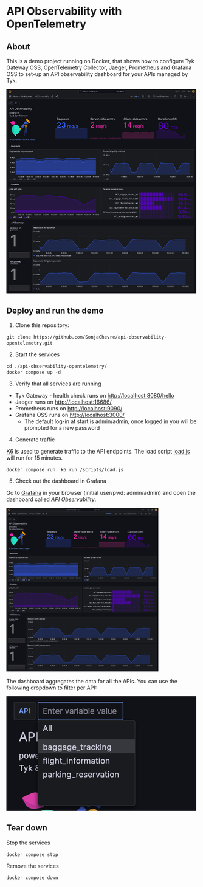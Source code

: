 # API Observability with OpenTelemetry

## About

This is a demo project running on Docker, that shows how to configure Tyk Gateway OSS, OpenTelemetry Collector, Jaeger, Prometheus and Grafana OSS to set-up an API observability dashboard for your APIs managed by Tyk.

<img width="500" src="./img/API-Observability-Dashboards-Grafana.png" />

## Deploy and run the demo

1. Clone this repository:

```
git clone https://github.com/SonjaChevre/api-observability-opentelemetry.git
```

2. Start the services

```
cd ./api-observability-opentelemetry/
docker compose up -d
```

3. Verify that all services are running

- Tyk Gateway - health check runs on [http://localhost:8080/hello](http://localhost:8080/hello)
- Jaeger runs on [http://localhost:16686/](http://localhost:16686/)
- Prometheus runs on [http://localhost:9090/](http://localhost:9090/)
- Grafana OSS runs on [http://localhost:3000/](http://localhost:3000/)
    - The default log-in at start is admin/admin, once logged in you will be prompted for a new password

4. Generate traffic

[K6](https://k6.io/) is used to generate traffic to the API endpoints. The load script [load.js](./deployments/k6/load.js) will run for 15 minutes.

```
docker compose run  k6 run /scripts/load.js
```

5. Check out the dashboard in Grafana

Go to [Grafana](http://localhost:3000/) in your browser (initial user/pwd: admin/admin) and open the dashboard called [*API Observability*](./deployments/grafana/provisioning/dashboards/API-observability.json).

<img width="400" src="./img/API-Observability-Dashboards-Grafana.png" />

The dashboard aggregates the data for all the APIs. You can use the following dropdown to filter per API:

<img width="500" src="./img/API-Observability-select-API.png" />


## Tear down

Stop the services

```
docker compose stop
```

Remove the services

```
docker compose down
```

